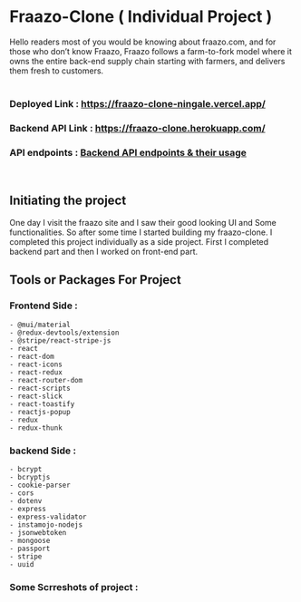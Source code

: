 # Fraazo-Clone ( Individual Project )

Hello readers most of you would be knowing about fraazo.com, and for those who don’t know Fraazo, Fraazo follows a farm-to-fork model where it owns the entire back-end supply chain starting with farmers, and delivers them fresh to customers.
<br/>
<br/>

### Deployed Link : https://fraazo-clone-ningale.vercel.app/
### Backend API Link : https://fraazo-clone.herokuapp.com/
### API endpoints : [Backend API endpoints & their usage](https://github.com/NayanIngale1/FRAAZO-CLONE/blob/main/server/Readme.md) 

<br/>

## Initiating the project
One day I visit the fraazo site and I saw their good looking UI and Some functionalities. So after some time I started building my fraazo-clone. I completed this project individually as a side project. First I completed backend part and then I worked on front-end part.


## Tools or Packages For Project 

### Frontend Side :
    - @mui/material
    - @redux-devtools/extension
    - @stripe/react-stripe-js
    - react
    - react-dom
    - react-icons
    - react-redux
    - react-router-dom
    - react-scripts
    - react-slick
    - react-toastify
    - reactjs-popup
    - redux
    - redux-thunk 

### backend Side :
    - bcrypt
    - bcryptjs
    - cookie-parser
    - cors
    - dotenv
    - express
    - express-validator
    - instamojo-nodejs
    - jsonwebtoken
    - mongoose
    - passport    
    - stripe
    - uuid

### Some Scrreshots of project : 
